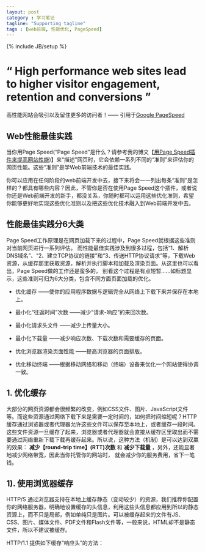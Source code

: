 ```yaml
---
layout: post
category : 学习笔记
tagline: "Supporting tagline"
tags : [web前端, 性能优化, PageSpeed]
---
```


{% include JB/setup %}

# “ High performance web sites lead to higher visitor engagement, retention and conversions ”

高性能网站会吸引以及留住更多的访问者！—— 引用于[Google PageSpeed](https://developers.google.com/speed/ "文档介绍")

## Web性能最佳实践

当你用Page Speed(“Page Speed”是什么？请参考我的博文【[用Page Speed插件来提高网站性能](http://pigerla.com/%E9%98%85%E8%AF%BB%E6%96%87%E6%A1%A3%E7%AC%94%E8%AE%B0/2013/06/20/%E7%94%A8Page-Speed%E6%8F%92%E4%BB%B6%E6%9D%A5%E6%8F%90%E9%AB%98%E7%BD%91%E7%AB%99%E6%80%A7%E8%83%BD/ "进入博文"))】来“描述”网页时，它会依赖一系列不同的“准则”来评估你的网页性能。这些“准则”是学Web前端技术的最佳实践。
<!--break-->

你可以应用在任何阶段的web前端开发中去，接下来将会一一列出每条“准则”是怎样的？都具有哪些内容？因此，不管你是否在使用Page Speed这个插件，或者说你还是Web前端开发的新手，都没关系，你随时都可以运用这些优化准则，希望你能够更好地实现这些优化准则以及把这些优化技术融入到Web前端开发中去。

## 性能最佳实践分6大类

Page Speed工作原理是在网页加载下来的过程中，Page Speed就根据这些准则对当前网页进行一系列评估。
而性能最佳实践涉及到很多过程，包括“1、解析DNS域名”、“2、建立TCP协议的链接”和“3、传送HTTP协议请求”等，下载Web资源，从缓存那里获取资源，解析并执行脚本和加载及渲染页面。从这里也可以看出，Page Speed做的工作还是蛮多的，
别看这个过程是有点短暂……如标题显示，这些准则可归为6大分类，包含不同方面页面加载的优化。

+  优化缓存 ——使你的应用程序数据与逻辑完全从网络上下载下来并保存在本地上。

+  最小化“往返时间”次数 ——减少“请求-响应”的来回次数。

+  最小化请求头文件 ——减少上传量大小。

+  最小化下载量 ——减少响应次数、下载次数和需要缓存的页面。

+  优化浏览器渲染页面性能 ——提高浏览器的页面排版。

+  优化移动终端 ——根据移动网络和移动（终端）设备来优化一个网站使得协调一致。

## 1. 优化缓存

大部分的网页资源都会很频繁的改变，例如CSS文件、图片、JavaScript文件等。而这些资源通过网络下载下来是需要一定时间的，如何把时间缩短呢？HTTP缓存通过浏览器或者代理器允许这些文件可以保存至本地上，或者缓存一段时间。这些文件资源一旦缓存了起来，浏览器或者代理器就会直接从缓存区里取出而不需要通过网络重新下载下载再缓存起来。所以说，这种方法（机制）是可以达到双赢的效果： **减少【round-trip time】(RTT)次数** 和 **减少下载量** ，另外，还能显著地减少网络带宽，因此当你托管你的网站时，
就会减少你的服务费用，省下一笔钱。

## 1). 使用浏览器缓存

HTTP/S 通过浏览器支持在本地上缓存静态（变动较少）的资源，我们推荐你配置你的网络服务器，明确地设置缓存的头信息，利用这些头信息都应用到所以的静态资源上，而不只是局部，例如单纯只是图片。可以被缓存起来的文件有JS、CSS、图片、媒体文件、PDF文件和Flash文件等，一般来说，HTML却不是静态文件，所以不建议被缓存。

HTTP/1.1 提供如下缓存“响应头”的方法：